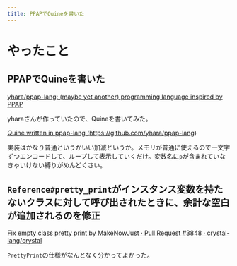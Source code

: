 ```yaml
---
title: PPAPでQuineを書いた
---
```


<script async src="//cdn.embedly.com/widgets/platform.js"></script>

# やったこと

## PPAPでQuineを書いた

<a class="embedly-card" href="https://github.com/yhara/ppap-lang">yhara/ppap-lang: (maybe yet another) programming language inspired by PPAP</a>

yharaさんが作っていたので、Quineを書いてみた。

<a class="embedly-card" href="https://gist.github.com/MakeNowJust/33b0c6198df0f7884554658ca0da5279">Quine written in ppap-lang (https://github.com/yhara/ppap-lang)</a>

実装はかなり普通というかいい加減というか。メモリが普通に使えるので一文字ずつエンコードして、ループして表示していくだけ。変数名に`p`が含まれていなきゃいけない縛りがめんどくさい。

## `Reference#pretty_print`がインスタンス変数を持たないクラスに対して呼び出されたときに、余計な空白が追加されるのを修正

<a class="embedly-card" href="https://github.com/crystal-lang/crystal/pull/3848">Fix empty class pretty print by MakeNowJust · Pull Request #3848 · crystal-lang/crystal</a>

`PrettyPrint`の仕様がなんとなく分かってよかった。

